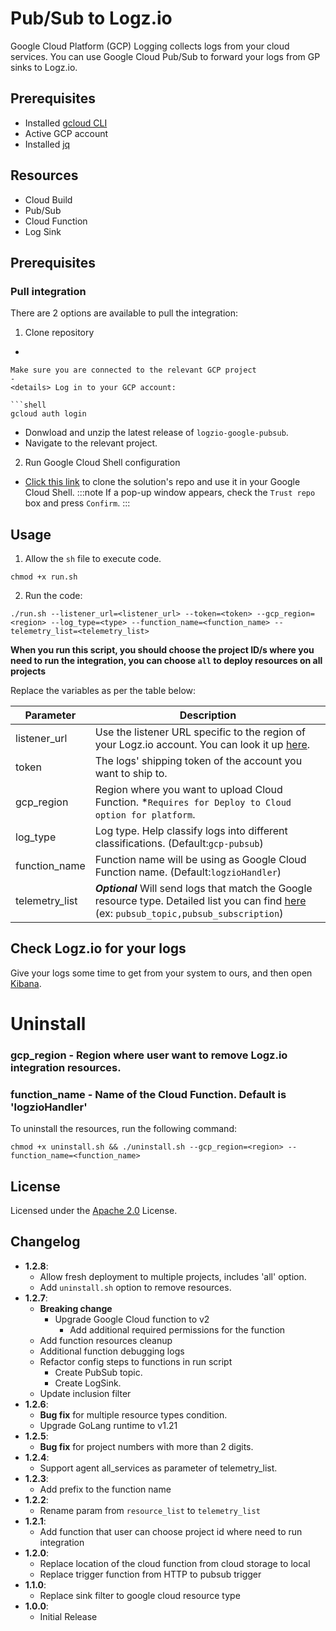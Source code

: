 # Pub/Sub to Logz.io

Google Cloud Platform (GCP) Logging collects logs from your cloud services. You can use Google Cloud Pub/Sub to forward your logs from GP sinks to Logz.io.

## Prerequisites

-   Installed [gcloud CLI](https://cloud.google.com/sdk/docs/install)
-   Active GCP account
-   Installed [jq](https://stedolan.github.io/jq/download/)

## Resources

-   Cloud Build
-   Pub/Sub
-   Cloud Function
-   Log Sink

## Prerequisites

### Pull integration
There are 2 options are available to pull the integration:

1. Clone repository
  - 
  ```shell
  Make sure you are connected to the relevant GCP project
  -
<details> Log in to your GCP account:
  
  ```shell
  gcloud auth login
  ``` 
  - Donwload and unzip the latest release of `logzio-google-pubsub`.
  - Navigate to the relevant project.
2. Run Google Cloud Shell configuration

  - [Click this link](https://ssh.cloud.google.com/cloudshell/editor?cloudshell_git_repo=https://github.com/logzio/logzio-google-pubsub
  ) to clone the solution's repo and use it in your Google Cloud Shell.
  :::note
  If a pop-up window appears, check the `Trust repo` box and press `Confirm`.
  :::

## Usage

1. Allow the `sh` file to execute code.

```shell
chmod +x run.sh
```

2. Run the code:

```
./run.sh --listener_url=<listener_url> --token=<token> --gcp_region=<region> --log_type=<type> --function_name=<function_name> --telemetry_list=<telemetry_list>
```

<b>When you run this script, you should choose the project ID/s where you need to run the integration, you can choose `all` to deploy resources on all projects</b>

Replace the variables as per the table below:

| Parameter      | Description                                                                                                                                                                                               |
| -------------- | --------------------------------------------------------------------------------------------------------------------------------------------------------------------------------------------------------- |
| listener_url   | Use the listener URL specific to the region of your Logz.io account. You can look it up [here](https://docs.logz.io/user-guide/accounts/account-region.html).                                             |
| token          | The logs' shipping token of the account you want to ship to.                                                                                                                                              |
| gcp_region     | Region where you want to upload Cloud Function. \*`Requires for Deploy to Cloud option for platform`.                                                                                                     |
| log_type       | Log type. Help classify logs into different classifications. (Default:`gcp-pubsub`)                                                                                                                       |
| function_name  | Function name will be using as Google Cloud Function name. (Default:`logzioHandler`)                                                                                                                      |
| telemetry_list | **_Optional_** Will send logs that match the Google resource type. Detailed list you can find [here](https://cloud.google.com/logging/docs/api/v2/resource-list) (ex: `pubsub_topic,pubsub_subscription`) |

## Check Logz.io for your logs

Give your logs some time to get from your system to ours, and then open [Kibana](https://app.logz.io/#/dashboard/kibana).

# Uninstall

###  gcp_region - Region where user want to remove Logz.io integration resources.
###  function_name - Name of the Cloud Function. Default is 'logzioHandler'

To uninstall the resources, run the following command:

```shell
chmod +x uninstall.sh && ./uninstall.sh --gcp_region=<region> --function_name=<function_name>
```

## License

Licensed under the [Apache 2.0](http://apache.org/licenses/LICENSE-2.0.txt) License.

## Changelog
- **1.2.8**:
  - Allow fresh deployment to multiple projects, includes 'all' option.
  - Add `uninstall.sh` option to remove resources.
- **1.2.7**:
  - **Breaking change**
    - Upgrade Google Cloud function to v2
      - Add additional required permissions for the function
  - Add function resources cleanup
  - Additional function debugging logs
  - Refactor config steps to functions in run script
    - Create PubSub topic.
    - Create LogSink.
  - Update inclusion filter    
- **1.2.6**:
  - **Bug fix** for multiple resource types condition.
  - Upgrade GoLang runtime to v1.21
- **1.2.5**:
  - **Bug fix** for project numbers with more than 2 digits.
- **1.2.4**:
  - Support agent all_services as parameter of telemetry_list.
- **1.2.3**:
  - Add prefix to the function name
- **1.2.2**:
  - Rename param from `resource_list` to `telemetry_list`
- **1.2.1**:
  - Add function that user can choose project id where need to run integration
- **1.2.0**:
  - Replace location of the cloud function from cloud storage to local 
  - Replace trigger function from HTTP to pubsub trigger
- **1.1.0**:
  - Replace sink filter to google cloud resource type
- **1.0.0**:
  - Initial Release
